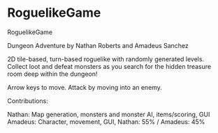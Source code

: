 # RoguelikeGame
RoguelikeGame

Dungeon Adventure by Nathan Roberts and Amadeus Sanchez

2D tile-based, turn-based roguelike with randomly generated levels.  
Collect loot and defeat monsters as you search for the hidden treasure room deep within the dungeon!

Arrow keys to move.  Attack by moving into an enemy.

Contributions:

Nathan:  Map generation, monsters and monster AI, items/scoring, GUI
Amadeus:  Character, movement, GUI, 
Nathan: 55% / Amadeus: 45% 
